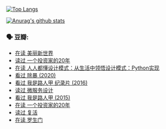 [![Top Langs](https://github-readme-stats.vercel.app/api/top-langs/?username=w940853815)](https://github.com/anuraghazra/github-readme-stats)

[![Anurag's github stats](https://github-readme-stats.vercel.app/api?username=w940853815)](https://github.com/anuraghazra/github-readme-stats)

### 🗣 豆瓣:

<!-- DOUBAN-ACTIVITIES:START -->
- [在读 美丽新世界](https://www.douban.com/doubanapp/dispatch?uri=/status/3262347709/)
- [读过 一个投资家的20年](https://www.douban.com/doubanapp/dispatch?uri=/status/3262345951/)
- [在读 人人都懂设计模式：从生活中领悟设计模式：Python实现](https://www.douban.com/doubanapp/dispatch?uri=/status/3261768702/)
- [看过 除暴‎ (2020)](https://www.douban.com/doubanapp/dispatch?uri=/status/3260724699/)
- [看过 我是路人甲 纪录片‎ (2016)](https://www.douban.com/doubanapp/dispatch?uri=/status/3259846279/)
- [读过 微服务设计](https://www.douban.com/doubanapp/dispatch?uri=/status/3253430199/)
- [看过 我是路人甲‎ (2015)](https://www.douban.com/doubanapp/dispatch?uri=/status/3251194581/)
- [在读 一个投资家的20年](https://www.douban.com/doubanapp/dispatch?uri=/status/3250668774/)
- [读过 复活](https://www.douban.com/doubanapp/dispatch?uri=/status/3250667096/)
- [在读 罗生门](https://www.douban.com/doubanapp/dispatch?uri=/status/3245897925/)
<!-- DOUBAN-ACTIVITIES:END -->
<!--
**w940853815/w940853815** is a ✨ _special_ ✨ repository because its `README.md` (this file) appears on your GitHub profile.

Here are some ideas to get you started:

- 🔭 I’m currently working on ...
- 🌱 I’m currently learning ...
- 👯 I’m looking to collaborate on ...
- 🤔 I’m looking for help with ...
- 💬 Ask me about ...
- 📫 How to reach me: ...
- 😄 Pronouns: ...
- ⚡ Fun fact: ...
-->
